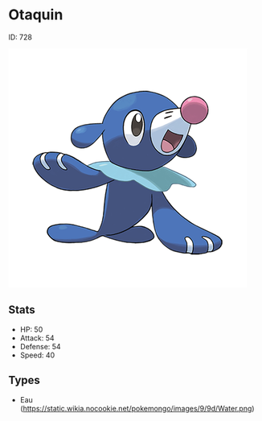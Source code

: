 # Otaquin


ID: 728

![](https://raw.githubusercontent.com/PokeAPI/sprites/master/sprites/pokemon/other/official-artwork/728.png "Otaquin")

## Stats


 - HP: 50
 - Attack: 54
 - Defense: 54
 - Speed: 40

## Types


 - Eau (https://static.wikia.nocookie.net/pokemongo/images/9/9d/Water.png)
